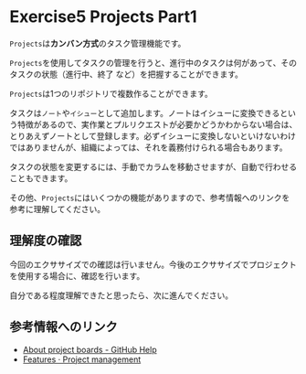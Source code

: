 # Exercise5 Projects Part1

`Projects`は**カンバン方式**のタスク管理機能です。

`Projects`を使用してタスクの管理を行うと、進行中のタスクは何があって、そのタスクの状態（進行中、終了 など）を把握することができます。

`Projects`は1つのリポジトリで複数作ることができます。

タスクは`ノート`や`イシュー`として追加します。ノートはイシューに変換できるという特徴があるので、実作業とプルリクエストが必要かどうかわからない場合は、とりあえずノートとして登録します。必ずイシューに変換しないといけないわけではありませんが、組織によっては、それを義務付けられる場合もあります。

タスクの状態を変更するには、手動でカラムを移動させますが、自動で行わせることもできます。

その他、`Projects`にはいくつかの機能がありますので、参考情報へのリンクを参考に理解してください。


## 理解度の確認

今回のエクササイズでの確認は行いません。今後のエクササイズでプロジェクトを使用する場合に、確認を行います。

自分である程度理解できたと思ったら、次に進んでください。



## 参考情報へのリンク

- [About project boards - GitHub Help](https://help.github.com/en/articles/about-project-boards)
- [Features · Project management](https://github.com/features/project-management/)

